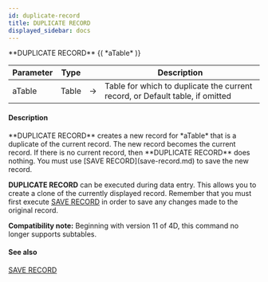 ```yaml
---
id: duplicate-record
title: DUPLICATE RECORD
displayed_sidebar: docs
---
```


<!--REF #_command_.DUPLICATE RECORD.Syntax-->**DUPLICATE RECORD** {( *aTable* )}<!-- END REF-->
<!--REF #_command_.DUPLICATE RECORD.Params-->
| Parameter | Type |  | Description |
| --- | --- | --- | --- |
| aTable | Table | -> | Table for which to duplicate the current record, or Default table, if omitted |

<!-- END REF-->

#### Description 

<!--REF #_command_.DUPLICATE RECORD.Summary-->**DUPLICATE RECORD** creates a new record for *aTable* that is a duplicate of the current record.<!-- END REF--> The new record becomes the current record. If there is no current record, then **DUPLICATE RECORD** does nothing. You must use [SAVE RECORD](save-record.md) to save the new record.

**DUPLICATE RECORD** can be executed during data entry. This allows you to create a clone of the currently displayed record. Remember that you must first execute [SAVE RECORD](save-record.md) in order to save any changes made to the original record. 

**Compatibility note:** Beginning with version 11 of 4D, this command no longer supports subtables.

#### See also 
[SAVE RECORD](save-record.md)  